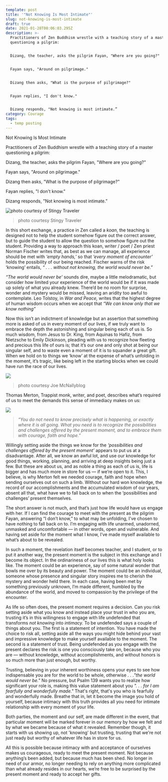 ```yaml
---
template: post
title: '"Not Knowing Is Most Intimate"'
slug: not-knowing-is-most-intimate
draft: true
date: 2021-01-28T00:06:03.295Z
description: >-
  Practitioners of Zen Buddhism wrestle with a teaching story of a master
  questioning a pilgrim:


  Dizang, the teacher, asks the pilgrim Fayan, "Where are you going?"


  Fayan says, "Around on pilgrimage."


  Dizang then asks, "What is the purpose of pilgrimage?"


  Fayan replies, "I don't know."


  Dizang responds, "Not knowing is most intimate.”
category: Courage
tags:
  - temp posting
---
```

Not Knowing Is Most Intimate

Practitioners of Zen Buddhism wrestle with a teaching story of a master questioning a pilgrim:

Dizang, the teacher, asks the pilgrim Fayan, "Where are you going?"

Fayan says, "Around on pilgrimage."

Dizang then asks, "What is the purpose of pilgrimage?"

Fayan replies, "I don't know."

Dizang responds, "Not knowing is most intimate.”

![photo courtesy of Stingy Traveler](/media/wandering-courtesy-of-stingy-traveler.png)

> photo courtesy Stingy Traveler

In this short exchange, a practice in Zen called a *koan*, the teaching is designed not to help the student somehow figure out the correct answer, but to guide the student to allow the question to somehow figure out the student. Providing a way to approach this koan, writer / poet / Zen priest Norman Fischer writes that, as best as we can manage,  all experience should be met with *‘empty hands,’* so that *‘every moment of encounter’* holds the possibility of our being reached. Fischer warns of the risk ‘knowing’ entails,   *“ . . . without not knowing, the world would never be.”*

*“The world would never be’* sounds dire, maybe a little melodramatic, but consider how limited your experience of the world would be if it was made up solely of what you already knew. There’d be no room for surprise, wonder and mystery would be missed, leaving an aridity too awful to contemplate. Leo Tolstoy, in *War and Peace,* writes that the highest degree of human wisdom occurs when we accept that *“We can know only that we know nothing”*  

Now this isn’t an indictment of knowledge but an assertion that something more is asked of us in every moment of our lives, if we truly want to embrace the depth the astonishing and singular being each of us is. So much wisdom, from Jesus to Dr. King, from Aquinas to Hafiz, from Nietzsche to Emily Dickinson, pleading with us to recognize how fleeting and precious this life of ours is; that it’s our one and only shot at being our singular self, and to waste even a moment of it is to squander a great gift. When we hold on to things we ‘know’ at the expense of what’s unfolding in the moment, it’s tragic, like being left in the starting blocks when we could have run the race of our lives.

![](/media/starting-blocks-courtesy-joe-mcnally.png)

> photo courtesy Joe McNallyblog

Thomas Merton, Trappist monk, writer, and poet, describes what’s required of us to meet the demands this sense of immediacy makes on us:

![](/media/thomas-merton.png)

> *“You do not need to know precisely what is happening, or exactly where it is all going. What you need is to recognize the possibilities and challenges offered by the present moment, and to embrace them with courage, faith and hope.”* 

Willingly setting aside the things we know for the *‘possibilities and challenges offered by the present moment’* appears to put us at a disadvantage. After all, we know an awful lot, and use our knowledge for good things, working, planning, and arriving at deep insights being just a few. But these are about us, and as noble a thing as each of us is, life is bigger and has much more in store for us –– if we’re open to it.  This, I believe, is why Merton felt we needed courage, faith and hope when sending ourselves out on such a limb. Without our hard won knowledge, the record of our accomplishments and the accumulated wisdom of our years, absent all that, what have we to fall back on to when the ‘possibilities and challenges’ present themselves.            

The short answer is not much, and that’s just how life would have us engage with her. If I can find the courage to meet with the present as the pilgrim Fayan, answering “I don’t know,” to what may be unfolding, I've chosen to have nothing to fall back on to. I’m engaging with life unarmed, unadorned, unmasked and uncomfortable –– in other words, open and vulnerable. And having set aside for the moment what I know, I’ve made myself available to what’s about to be revealed.  

In such a moment, the revelation itself becomes teacher, and I student, or to put it another way, the present moment is the subject in this exchange and I become its object. In the ordinariness of our lives this is what holy looks like. The moment could be an experience, say of some natural wonder that bowls me over by its beauty and power. The moment could be an individual, someone whose presence and singular story inspires me to cherish the mystery and wonder held there. In each case, having been met by something previously unknown, I’m made different, humbled by the abundance of the world, and moved to compassion by the privilege of the encounter.     

As life so often does, the present moment requires a decision. Can you risk setting aside what you know and instead place your trust in who you are, trusting it’s in this willingness to engage with life undefended that transforms *not knowing* into *intimacy.* To be undefended says a couple of things about you. The first is a statement of intention. You have made the choice to risk all, setting aside all the ways you might hide behind your vast and impressive knowledge to make yourself available to the moment. The second is a statement of trust. Being undefended as you engage with the present declares the risk is one you consciously take on, because who you are –– without knowledge, without accomplishments, and without honors is so much more than just enough, but worthy. 

Trusting, believing in your inherent worthiness opens your eyes to see how indispensable you are for the world to be whole, otherwise . . .*"the world would never be."*  No pressure, but Psalm 139 wants you to realize how significant your role is, making this value statement about you *". . .  for I am fearfully and wonderfully made."*  That's right, that's you who is fearfully and wonderfully made. Breathe that in, let it become the image you hold of yourself, because intimacy with this truth provides all you need for intimate relationship with every moment of your life.  

Both parties, the moment and our self, are made different in the event, that particular moment will be marked forever in our memory by how we felt and by what we became because of what it revealed. Remember though, it starts with us showing up, not 'knowing' but trusting, trusting that we're not just ready but worthy of whatever life has in store for us. 

All this is possible because intimacy with and acceptance of ourselves makes us courageous, ready to meet the present moment. Not because anything’s been added, but because much has been shed. No longer in need of our armor, no longer needing to rely on anything more complicated than what already resides in our hearts, we’re free to be surprised by the present moment and ready to accept her gifts.